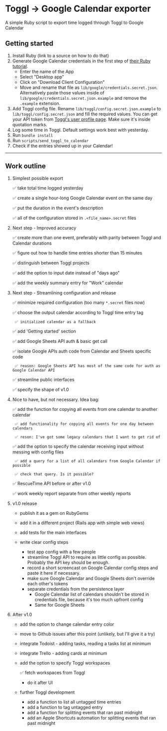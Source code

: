# Toggl -> Google Calendar exporter
A simple Ruby script to export time logged through Toggl to Google Calendar

## Getting started

1. Install Ruby (link to a source on how to do that)
2. Generate Google Calendar credentials in the first step of [their Ruby tutorial](https://developers.google.com/calendar/quickstart/ruby).
    * Enter the name of the App
    * Select "Desktop app"
    * Click on "Download Client Configuration"
    * Move and rename that file as `lib/google/credentials.secret.json`. Alternatively paste those values inside of `lib/google/credentials.secret.json.example` and remove the `.example` extension.
3. Add Toggl config file. Rename `lib/toggl/config.secret.json.example` to `lib/toggl/config.secret.json` and fill the required values. You can get your API token from [Toggl's user profile page](https://toggl.com/app/profile). Make sure it's inside quotation marks.
4. Log some time in Toggl. Default settings work best with yesterday.
5. Run `bundle install`
6. Run `scripts/send_toggl_to_calendar`
7. Check if the entries showed up in your Calendar!

---

## Work outline

1. Simplest possible export

    ✅ take total time logged yesterday

    ✅ create a single hour-long Google Calendar event on the same day

    ✅ put the duration in the event's description

    ✅ all of the configuration stored in `.<file_name>.secret` files

2. Next step - Improved accuracy

    ✅ create more than one event, preferably with parity between Toggl and Calendar durations

    ✅ figure out how to handle time entries shorter than 15 minutes

    ✅ distinguish between Toggl projects

    ✅ add the option to input date instead of "days ago"

    ✅ add the weekly summary entry for "Work" calendar

3. Next step - Streamlining configuration and release

    ✅ minimize required configuration (too many `*.secret` files now)

    ✅ choose the output calendar according to Toggl time entry tag

        ✅ initialized calendar as a fallback

    ✅ add 'Getting started' section

    ✅ add Google Sheets API auth & basic get call

    ✅ isolate Google APIs auth code from Calendar and Sheets specific code

        ✅ reason: Google Sheets API has most of the same code for auth as Google Calendar API

    ✅ streamline public interfaces

    ✅ specify the shape of v1.0

4. Nice to have, but not necessary. Idea bag:

    ✅ add the function for copying all events from one calendar to another calendar

        ✅ add functionality for copying all events for one day between calendars

        ✅ reson: I've got some legacy calendars that I want to get rid of

    ✅ add the option to specify the calendar receiving input without messing with config files

        ✅ add a query for a list of all calendars from Google Calendar if possible

        ✅ check that query. Is it possible?

    ✅ RescueTime API before or after v1.0

    ✅ work weekly report separate from other weekly reports

4. v1.0 release

    - publish it as a gem on RubyGems

    - add it in a different project (Rails app with simple web views)

    - add tests for the main interfaces

    - write clear config steps
        - test app config with a few people
        - streamline Toggl API to require as little config as possible. Probably the API key should be enough.
        - record a short screencast on Google Calendar config steps and paste it here if necessary.
        - make sure Google Calendar and Google Sheets don't override each other's tokens
        - separate credentials from the persistence layer
            - Google Calendar list of calendars shouldn't be stored in credentials file, because it's too much upfront config
            - Same for Google Sheets

6. After v1.0

    - add the option to change calendar entry color

    - move to Github issues after this point (unlikely, but I'll give it a try)

    - integrate Todoist - adding tasks, reading a tasks list at minimum

    - integrate Trello - adding cards at minimum

    - add the option to specify Toggl workspaces

        ✅ fetch workspaces from Toggl

        - do it after UI

    - further Toggl development
        - add a function to list all untagged time entries
        - add a function to tag untagged entry
        - add a function for splitting events that ran past midnight
        - add an Apple Shortcuts automation for splitting events that ran past midnight
